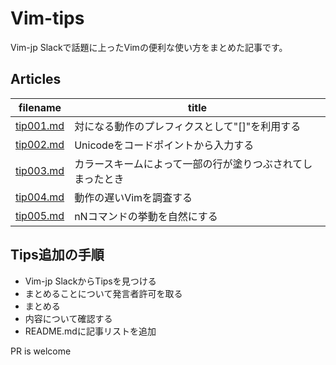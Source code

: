 # Vim-tips

Vim-jp Slackで話題に上ったVimの便利な使い方をまとめた記事です。  

## Articles

| filename | title |
| -- | -- |
| [tip001.md](tip001.md) | 対になる動作のプレフィクスとして"[]"を利用する |
| [tip002.md](tip002.md) | Unicodeをコードポイントから入力する |
| [tip003.md](tip003.md) | カラースキームによって一部の行が塗りつぶされてしまったとき |
| [tip004.md](tip004.md) | 動作の遅いVimを調査する |
| [tip005.md](tip005.md) | nNコマンドの挙動を自然にする |

## Tips追加の手順

- Vim-jp SlackからTipsを見つける
- まとめることについて発言者許可を取る
- まとめる
- 内容について確認する
- README.mdに記事リストを追加

PR is welcome
